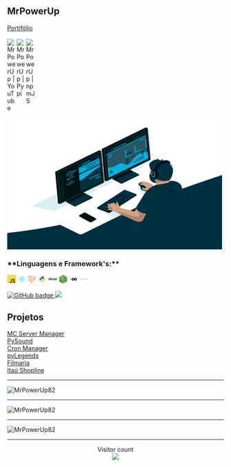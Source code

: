 ## MrPowerUp

<div>
<a href="https://mrpowerup82.github.io/">
  Portifólio
</a>
  <br/>
 <br/>  
  <a href="https://www.youtube.com/channel/UC6JuvYDZgOoI83Qp9A8oEQQ">
  <img align="left" alt="MrPowerUp | YouTube" width="22px" src="https://cdn-icons-png.flaticon.com/512/1384/1384060.png" />
</a>
    <a href="https://pypi.org/user/MrPowerUp/">
  <img align="left" alt="MrPowerUp | Pypi" width="22px" src="https://pypi.org/static/images/logo-small.8998e9d1.svg" />
</a>
    <a href="https://www.npmjs.com/~mrpowerup82">
  <img align="left" alt="MrPowerUp | npmJS" width="22px" src="https://user-images.githubusercontent.com/16657091/55263234-8b903300-522d-11e9-9926-44e4b3c17e0a.png" />
</a>
<!-- <a href="https://www.linkedin.com/in/gustavo-henrique-da-silva-tramonte-3ba89320b/">
  <img align="left" alt="MrPowerUp82 LinkedIN" width="22px" src="https://raw.githubusercontent.com/gauravghongde/social-icons/master/SVG/Color/LinkedIN.svg" />
</a> -->

  <br/>
  <br/>
<img align="center" alt="GIF" src="code.gif?raw=true" width="500" height="320" />
  <h3>**Linguagens e Framework's:**</h3>
  
<code><img height="20" src="https://raw.githubusercontent.com/github/explore/80688e429a7d4ef2fca1e82350fe8e3517d3494d/topics/javascript/javascript.png"></code>
<code><img height="20" src="https://raw.githubusercontent.com/github/explore/80688e429a7d4ef2fca1e82350fe8e3517d3494d/topics/react/react.png"></code>
<code><img height="20" src="https://raw.githubusercontent.com/github/explore/56a826d05cf762b2b50ecbe7d492a839b04f3fbf/topics/laravel/laravel.png"></code>
<code><img height="20" src="https://raw.githubusercontent.com/github/explore/80688e429a7d4ef2fca1e82350fe8e3517d3494d/topics/python/python.png"></code>
<code><img height="20" src="https://raw.githubusercontent.com/github/explore/7456fdff59816d37ef383a6c8f32a26ff7332db2/topics/django/django.png"></code>
<code><img height="20" src="https://raw.githubusercontent.com/github/explore/80688e429a7d4ef2fca1e82350fe8e3517d3494d/topics/nodejs/nodejs.png"></code>
<code><img height="20" src="https://raw.githubusercontent.com/github/explore/80688e429a7d4ef2fca1e82350fe8e3517d3494d/topics/go/go.png"></code>
<code><img height="20" src="https://raw.githubusercontent.com/github/explore/80688e429a7d4ef2fca1e82350fe8e3517d3494d/topics/express/express.png"></code>

<p align="left">
  <a href="https://github.com/MrPowerUp82?tab=followers">
    <img src="https://img.shields.io/github/followers/MrPowerUp82?style=for-the-badge" alt="GitHub badge" />
  </a>
  <a href="https://www.youtube.com/channel/UC6JuvYDZgOoI83Qp9A8oEQQ?sub_confirmation=1">
    <img src="https://img.shields.io/youtube/channel/subscribers/UC6JuvYDZgOoI83Qp9A8oEQQ?style=for-the-badge" />
  </a>
</p>
</div>
<h2>Projetos</h2>
<a href="https://github.com/MrPowerUp82/mcmanager">MC Server Manager</a><br/>
<a href="https://github.com/MrPowerUp82/Eel-MusicPlayer-Python">PySound</a><br/>
<a href="https://github.com/MrPowerUp82/cron-manager">Cron Manager</a><br/>
<a href="https://github.com/MrPowerUp82/pyLegends">pyLegends</a><br/>
<!-- <a href="https://github.com/MrPowerUp82/hqdragondownloader_golang">HQDragonDownload GUI</a><br/> -->
<a href="https://github.com/MrPowerUp82/filmaria-mobile">Filmaria</a><br/>
<!-- <a href="https://github.com/MrPowerUp82/hqdragondownload">HQDragonDownload CLI</a><br/> -->
<a href="https://github.com/MrPowerUp82/python_itaushopline">Itaú Shopline</a>
<hr/>
<img src="https://github-readme-stats.vercel.app/api?username=MrPowerUp82&show_icons=true&theme=gotham" alt="MrPowerUp82" />
<hr/>
<img src="http://github-profile-summary-cards.vercel.app/api/cards/most-commit-language?username=MrPowerUp82&theme=gotham" alt="MrPowerUp82"/>
<hr/>
<img src="https://github-readme-stats.vercel.app/api/top-langs/?username=MrPowerUp82&theme=gotham" alt="MrPowerUp82" />
<hr/>
<p align="center">
  Visitor count<br>
  <img src="https://profile-counter.glitch.me/MrPowerUp82/count.svg" />
</p>
